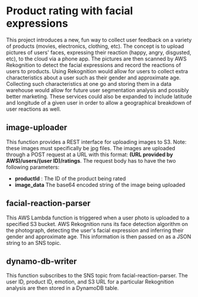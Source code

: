 # Product rating with facial expressions

This project introduces a new, fun way to collect user feedback on a variety of products (movies, electronics, clothing, etc). The concept is to upload pictures of users' faces, expressing their reaction (happy, angry, disgusted, etc), to the cloud via a phone app. The pictures are then scanned by AWS Rekognition to detect the facial expressions and record the reactions of users to products. Using Rekognition would allow for users to collect extra characteristics about a user such as their gender and approximate age. Collecting such characteristics at one go and storing them in a data warehouse would allow for future user segmentation analysis and possibly better marketing. These services could also be expanded to include latitude and longitude of a given user in order to allow a geographical breakdown of user reactions as well.

## image-uploader

This function provides a REST interface for uploading images to S3. Note: these images must specifically be jpg files. The images are uploaded through a POST request at a URL with this format: **(URL provided by AWS)/users/(user ID)/ratings**. The request body has to have the two following parameters:

* **productId** : The ID of the product being rated
* **image_data** The base64 encoded string of the image being uploaded

## facial-reaction-parser

This AWS Lambda function is triggered when a user photo is uploaded to a specified S3 bucket. AWS Rekognition runs its face detection algorithm on the photograph, detecting the user's facial expression and inferring their gender and approximate age. This information is then passed on as a JSON string to an SNS topic.

## dynamo-db-writer

This function subscribes to the SNS topic from facial-reaction-parser. The user ID, product ID, emotion, and S3 URL for a particular Rekognition analysis are then stored in a DynamoDB table.
